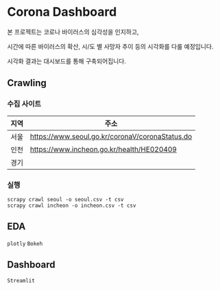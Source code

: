 # Corona Dashboard 

본 프로젝트는 코로나 바이러스의 심각성을 인지하고,

시간에 따른 바이러스의 확산, 시/도 별 사망자 추이 등의 시각화를 다룰 예정입니다.

시각화 결과는 대시보드를 통해 구축되어집니다.


## Crawling

### 수집 사이트
| 지역 | 주소                                            |
|------|-------------------------------------------------|
| 서울 | https://www.seoul.go.kr/coronaV/coronaStatus.do |
| 인천 | https://www.incheon.go.kr/health/HE020409       |
| 경기 |        |


### 실행
```
scrapy crawl seoul -o seoul.csv -t csv
scrapy crawl incheon -o incheon.csv -t csv
```

## EDA
`plotly`
`Bokeh`

## Dashboard
`Streamlit`
